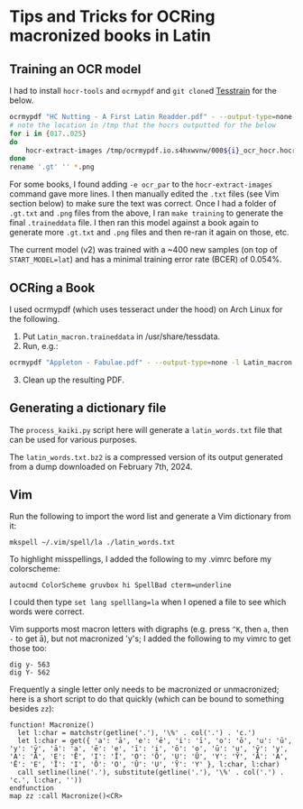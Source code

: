 # Tips and Tricks for OCRing macronized books in Latin

## Training an OCR model

I had to install `hocr-tools` and `ocrmypdf` and `git clone`d [Tesstrain](https://github.com/tesseract-ocr/tesstrain) for the below.

```sh
ocrmypdf "HC Nutting - A First Latin Readder.pdf" - --output-type=none -l Latin_macron --pages 21-30 --force-ocr --sidecar ./test.txt --oversample 400 > ./test.out -k --pdf-renderer hocr
# note the location in /tmp that the hocrs outputted for the below
for i in {017..025}
do
	hocr-extract-images /tmp/ocrmypdf.io.s4hxwvnw/000${i}_ocr_hocr.hocr -p roliv-${i}-line-%04d.gt.png 
done
rename '.gt' '' *.png
```

For some books, I found adding `-e ocr_par` to the `hocr-extract-images` command gave more lines.
I then manually edited the `.txt` files (see Vim section below) to make sure the text was correct.
Once I had a folder of `.gt.txt` and `.png` files from the above, I ran `make training` to generate the final `.traineddata` file.
I then ran this model against a book again to generate more `.gt.txt` and `.png` files and then re-ran it again on those, etc.

The current model (v2) was trained with a ~400 new samples (on top of `START_MODEL=lat`) and has a minimal training error rate (BCER) of 0.054%.

## OCRing a Book

I used ocrmypdf (which uses tesseract under the hood) on Arch Linux for the following.

1. Put `Latin_macron.traineddata` in /usr/share/tessdata.
2. Run, e.g.:
```sh
ocrmypdf "Appleton - Fabulae.pdf" - --output-type=none -l Latin_macron --pages 17-146 --force-ocr --sidecar ./test.txt --oversample 400 > ./test.out 
```
3. Clean up the resulting PDF.

## Generating a dictionary file

The `process_kaiki.py` script here will generate a `latin_words.txt` file that can be used for various purposes.

The `latin_words.txt.bz2` is a compressed version of its output generated from a dump downloaded on February 7th, 2024.
 
## Vim

Run the following to import the word list and generate a Vim dictionary from it:
```
mkspell ~/.vim/spell/la ./latin_words.txt
```
To highlight misspellings, I added the following to my .vimrc before my colorscheme:
```vim
autocmd ColorScheme gruvbox hi SpellBad cterm=underline
```
I could then type `set lang spelllang=la` when I opened a file to see which words were correct.

Vim supports most macron letters with digraphs (e.g. press `^K`, then `a`, then `-` to get ā), but not macronized 'y's; I added the following to my vimrc to get those too:
```vim
dig y- 563
dig Y- 562
```

Frequently a single letter only needs to be macronized or unmacronized; here is a short script to do that quickly (which can be bound to something besides `zz`):
```
function! Macronize()
  let l:char = matchstr(getline('.'), '\%' . col('.') . 'c.')
  let l:char = get({ 'a': 'ā', 'e': 'ē', 'i': 'ī', 'o': 'ō', 'u': 'ū', 'y': 'ȳ', 'ā': 'a', 'ē': 'e', 'ī': 'i', 'ō': 'o', 'ū': 'u', 'ȳ': 'y', 'A': 'Ā', 'E': 'Ē', 'I': 'Ī', 'O': 'Ō', 'U': 'Ū', 'Y': 'Ȳ', 'Ā': 'A', 'Ē': 'E', 'Ī': 'I', 'Ō': 'O', 'Ū': 'U', 'Ȳ': 'Y' }, l:char, l:char)
  call setline(line('.'), substitute(getline('.'), '\%' . col('.') . 'c.', l:char, ''))
endfunction
map zz :call Macronize()<CR>
```
